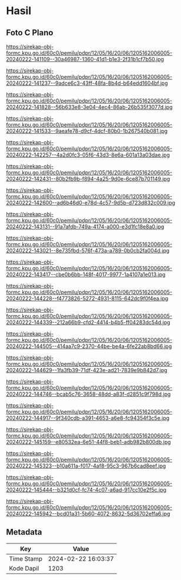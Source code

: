 # Hasil

## Foto C Plano

https://sirekap-obj-formc.kpu.go.id/60c0/pemilu/pdpr/12/05/16/20/06/1205162006005-20240222-141109--30a46987-1360-41d1-b1e3-2f31b1cf7b50.jpg

https://sirekap-obj-formc.kpu.go.id/60c0/pemilu/pdpr/12/05/16/20/06/1205162006005-20240222-141237--9adce6c3-43ff-48fa-8b4d-b64edd1604bf.jpg

https://sirekap-obj-formc.kpu.go.id/60c0/pemilu/pdpr/12/05/16/20/06/1205162006005-20240222-141828--56b633e8-3e04-4ec4-86ab-26b535f3077d.jpg

https://sirekap-obj-formc.kpu.go.id/60c0/pemilu/pdpr/12/05/16/20/06/1205162006005-20240222-141533--9aeafe78-d9cf-4dcf-80b0-1b267540b081.jpg

https://sirekap-obj-formc.kpu.go.id/60c0/pemilu/pdpr/12/05/16/20/06/1205162006005-20240222-142257--4a2d0fc3-05f6-43d3-8e6a-601a13a03dae.jpg

https://sirekap-obj-formc.kpu.go.id/60c0/pemilu/pdpr/12/05/16/20/06/1205162006005-20240222-142431--80b2fb9b-f894-4a25-9d0e-6ce87b701149.jpg

https://sirekap-obj-formc.kpu.go.id/60c0/pemilu/pdpr/12/05/16/20/06/1205162006005-20240222-142600--ad6b46d0-e78d-4c57-9d5b-d723d832c009.jpg

https://sirekap-obj-formc.kpu.go.id/60c0/pemilu/pdpr/12/05/16/20/06/1205162006005-20240222-143131--91a7afdb-749a-4174-a000-e3d1fc18e8a0.jpg

https://sirekap-obj-formc.kpu.go.id/60c0/pemilu/pdpr/12/05/16/20/06/1205162006005-20240222-143021--8e735fbd-576f-473a-a789-0b0cb2fa004d.jpg

https://sirekap-obj-formc.kpu.go.id/60c0/pemilu/pdpr/12/05/16/20/06/1205162006005-20240222-143417--cbe0b6bb-148f-4017-9977-1a4107a1e013.jpg

https://sirekap-obj-formc.kpu.go.id/60c0/pemilu/pdpr/12/05/16/20/06/1205162006005-20240222-144228--f4773826-5272-4931-8115-642dc9f0f4ea.jpg

https://sirekap-obj-formc.kpu.go.id/60c0/pemilu/pdpr/12/05/16/20/06/1205162006005-20240222-144339--212a66b9-cfd2-4414-b4b5-ff04283dc54d.jpg

https://sirekap-obj-formc.kpu.go.id/60c0/pemilu/pdpr/12/05/16/20/06/1205162006005-20240222-144505--414aa7c9-2370-44be-be4a-6fe22ab8bd66.jpg

https://sirekap-obj-formc.kpu.go.id/60c0/pemilu/pdpr/12/05/16/20/06/1205162006005-20240222-144629--1fa3fb39-71df-423e-ad21-7839e9b842d7.jpg

https://sirekap-obj-formc.kpu.go.id/60c0/pemilu/pdpr/12/05/16/20/06/1205162006005-20240222-144746--bcab5c76-3658-48dd-a83f-d2851c9f798d.jpg

https://sirekap-obj-formc.kpu.go.id/60c0/pemilu/pdpr/12/05/16/20/06/1205162006005-20240222-144917--9f340cdb-a391-4653-a6e8-fc94354f3c5e.jpg

https://sirekap-obj-formc.kpu.go.id/60c0/pemilu/pdpr/12/05/16/20/06/1205162006005-20240222-145159--e80532ea-6e51-44f8-beb1-adb982b800db.jpg

https://sirekap-obj-formc.kpu.go.id/60c0/pemilu/pdpr/12/05/16/20/06/1205162006005-20240222-145323--b10a611a-f017-4af8-95c3-967b6cad8eef.jpg

https://sirekap-obj-formc.kpu.go.id/60c0/pemilu/pdpr/12/05/16/20/06/1205162006005-20240222-145444--b321d0cf-fc74-4c07-a6ad-917cc10e2f5c.jpg

https://sirekap-obj-formc.kpu.go.id/60c0/pemilu/pdpr/12/05/16/20/06/1205162006005-20240222-145942--bcd01a31-5b60-4072-8632-5d36702effa6.jpg


## Metadata

| Key        | Value               |
| ---------- | ------------------- |
| Time Stamp | 2024-02-22 16:03:37 |
| Kode Dapil | 1203                |



